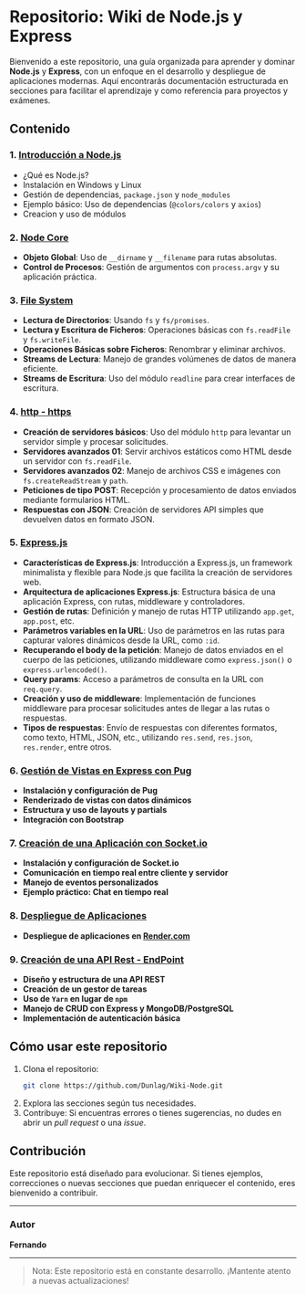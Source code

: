 # Repositorio: Wiki de Node.js y Express

Bienvenido a este repositorio, una guía organizada para aprender y dominar **Node.js** y **Express**, con un enfoque en el desarrollo y despliegue de aplicaciones modernas. Aquí encontrarás documentación estructurada en secciones para facilitar el aprendizaje y como referencia para proyectos y exámenes.

## Contenido

### 1. [Introducción a Node.js](introduccion-nodejs.md)
- ¿Qué es Node.js?
- Instalación en Windows y Linux
- Gestión de dependencias, `package.json` y `node_modules`
- Ejemplo básico: Uso de dependencias (`@colors/colors` y `axios`)
- Creacion y uso de módulos

### 2. [Node Core](node-core.md)
- **Objeto Global**: Uso de `__dirname` y `__filename` para rutas absolutas.
- **Control de Procesos**: Gestión de argumentos con `process.argv` y su aplicación práctica.

### 3. [File System](file-system.md)
- **Lectura de Directorios**: Usando `fs` y `fs/promises`.
- **Lectura y Escritura de Ficheros**: Operaciones básicas con `fs.readFile` y `fs.writeFile`.
- **Operaciones Básicas sobre Ficheros**: Renombrar y eliminar archivos.
- **Streams de Lectura**: Manejo de grandes volúmenes de datos de manera eficiente.
- **Streams de Escritura**: Uso del módulo `readline` para crear interfaces de escritura.

### 4. [http - https](http-https.md)
- **Creación de servidores básicos**: Uso del módulo `http` para levantar un servidor simple y procesar solicitudes.
- **Servidores avanzados 01**: Servir archivos estáticos como HTML desde un servidor con `fs.readFile`.
- **Servidores avanzados 02**: Manejo de archivos CSS e imágenes con `fs.createReadStream` y `path`.
- **Peticiones de tipo POST**: Recepción y procesamiento de datos enviados mediante formularios HTML.
- **Respuestas con JSON**: Creación de servidores API simples que devuelven datos en formato JSON.

### 5. [Express.js](express.md)
- **Características de Express.js**: Introducción a Express.js, un framework minimalista y flexible para Node.js que facilita la creación de servidores web.
- **Arquitectura de aplicaciones Express.js**: Estructura básica de una aplicación Express, con rutas, middleware y controladores.
- **Gestión de rutas**: Definición y manejo de rutas HTTP utilizando `app.get`, `app.post`, etc.
- **Parámetros variables en la URL**: Uso de parámetros en las rutas para capturar valores dinámicos desde la URL, como `:id`.
- **Recuperando el body de la petición**: Manejo de datos enviados en el cuerpo de las peticiones, utilizando middleware como `express.json()` o `express.urlencoded()`.
- **Query params**: Acceso a parámetros de consulta en la URL con `req.query`.
- **Creación y uso de middleware**: Implementación de funciones middleware para procesar solicitudes antes de llegar a las rutas o respuestas.
- **Tipos de respuestas**: Envío de respuestas con diferentes formatos, como texto, HTML, JSON, etc., utilizando `res.send`, `res.json`, `res.render`, entre otros.

### 6. [Gestión de Vistas en Express con Pug](gestion-vistas-pug.md)
- **Instalación y configuración de Pug**
- **Renderizado de vistas con datos dinámicos**
- **Estructura y uso de layouts y partials**
- **Integración con Bootstrap**

### 7. [Creación de una Aplicación con Socket.io](socket-io.md)
- **Instalación y configuración de Socket.io**
- **Comunicación en tiempo real entre cliente y servidor**
- **Manejo de eventos personalizados**
- **Ejemplo práctico: Chat en tiempo real**

### 8. [Despliegue de Aplicaciones](despliegue.md)
- **Despliegue de aplicaciones en [Render.com](https://render.com/)**

### 9. [Creación de una API Rest - EndPoint](api-rest.md)
- **Diseño y estructura de una API REST**
- **Creación de un gestor de tareas**
- **Uso de `Yarn` en lugar de `npm`**
- **Manejo de CRUD con Express y MongoDB/PostgreSQL**
- **Implementación de autenticación básica**

## Cómo usar este repositorio
1. Clona el repositorio:
   ```bash
   git clone https://github.com/Dunlag/Wiki-Node.git
   ```
2. Explora las secciones según tus necesidades.
3. Contribuye: Si encuentras errores o tienes sugerencias, no dudes en abrir un *pull request* o una *issue*.

## Contribución
Este repositorio está diseñado para evolucionar. Si tienes ejemplos, correcciones o nuevas secciones que puedan enriquecer el contenido, eres bienvenido a contribuir.

---

### Autor
**Fernando**  

---

> Nota: Este repositorio está en constante desarrollo. ¡Mantente atento a nuevas actualizaciones!

